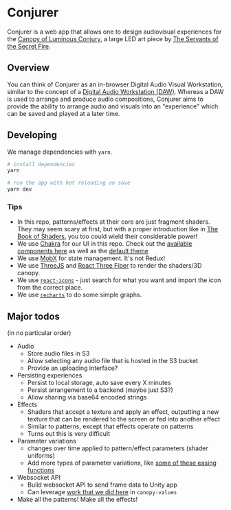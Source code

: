 # Conjurer

Conjurer is a web app that allows one to design audiovisual experiences for the [Canopy of Luminous Conjury](https://se.cretfi.re/canopy/), a large LED art piece by [The Servants of the Secret Fire](https://se.cretfi.re/).

## Overview

You can think of Conjurer as an in-browser Digital Audio Visual Workstation, similar to the concept of a [Digital Audio Workstation (DAW)](https://en.wikipedia.org/wiki/Digital_audio_workstation). Whereas a DAW is used to arrange and produce audio compositions, Conjurer aims to provide the ability to arrange audio and visuals into an "experience" which can be saved and played at a later time.

## Developing

We manage dependencies with `yarn`.

```bash
# install dependencies
yarn

# run the app with hot reloading on save
yarn dev
```

### Tips

- In this repo, patterns/effects at their core are just fragment shaders. They may seem scary at first, but with a proper introduction like in [The Book of Shaders](https://thebookofshaders.com/), you too could wield their considerable power!
- We use [Chakra](https://chakra-ui.com/) for our UI in this repo. Check out the [available components here](https://chakra-ui.com/docs/components) as well as the [default theme](https://chakra-ui.com/docs/styled-system/theme#gray)
- We use [MobX](https://github.com/mobxjs/mobx) for state management. It's not Redux!
- We use [ThreeJS](https://threejs.org/) and [React Three Fiber](https://docs.pmnd.rs/react-three-fiber/getting-started/introduction) to render the shaders/3D canopy.
- We use [`react-icons`](https://react-icons.github.io/react-icons/search) - just search for what you want and import the icon from the correct place.
- We use [`recharts`](https://recharts.org/en-US/api) to do some simple graphs.

## Major todos

(in no particular order)

- Audio
  - Store audio files in S3
  - Allow selecting any audio file that is hosted in the S3 bucket
  - Provide an uploading interface?
- Persisting experiences
  - Persist to local storage, auto save every X minutes
  - Persist arrangement to a backend (maybe just S3?)
  - Allow sharing via base64 encoded strings
- Effects
  - Shaders that accept a texture and apply an effect, outputting a new texture that can be rendered to the screen or fed into another effect
  - Similar to patterns, except that effects operate on patterns
  - Turns out this is very difficult
- Parameter variations
  - changes over time applied to pattern/effect parameters (shader uniforms)
  - Add more types of parameter variations, like [some of these easing functions](https://easings.net/)
- Websocket API
  - Build websocket API to send frame data to Unity app
  - Can leverage [work that we did here](https://github.com/SotSF/canopy-values/blob/master/src/modules/events.ts) in `canopy-values`
- Make all the patterns! Make all the effects!
